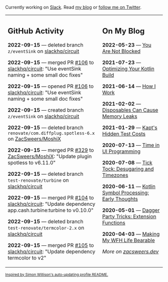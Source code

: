 Currently working on [Slack](https://slack.com/). Read [my blog](https://zacsweers.dev/) or [follow me on Twitter](https://twitter.com/ZacSweers).

<table><tr><td valign="top" width="60%">

## GitHub Activity
<!-- githubActivity starts -->
**2022-09-15** — deleted branch `z/eventSink` on [slackhq/circuit](https://github.com/slackhq/circuit)

**2022-09-15** — merged PR [#106](https://github.com/slackhq/circuit/pull/106) to [slackhq/circuit](https://github.com/slackhq/circuit): "Use eventSink naming + some small doc fixes"

**2022-09-15** — opened PR [#106](https://github.com/slackhq/circuit/pull/106) to [slackhq/circuit](https://github.com/slackhq/circuit): "Use eventSink naming + some small doc fixes"

**2022-09-15** — created branch `z/eventSink` on [slackhq/circuit](https://github.com/slackhq/circuit)

**2022-09-15** — deleted branch `renovate/com.diffplug.spotless-6.x` on [ZacSweers/MoshiX](https://github.com/ZacSweers/MoshiX)

**2022-09-15** — merged PR [#329](https://github.com/ZacSweers/MoshiX/pull/329) to [ZacSweers/MoshiX](https://github.com/ZacSweers/MoshiX): "Update plugin spotless to v6.11.0"

**2022-09-15** — deleted branch `test-renovate/turbine` on [slackhq/circuit](https://github.com/slackhq/circuit)

**2022-09-15** — merged PR [#104](https://github.com/slackhq/circuit/pull/104) to [slackhq/circuit](https://github.com/slackhq/circuit): "Update dependency app.cash.turbine:turbine to v0.10.0"

**2022-09-15** — deleted branch `test-renovate/termcolor-2.x` on [slackhq/circuit](https://github.com/slackhq/circuit)

**2022-09-15** — merged PR [#105](https://github.com/slackhq/circuit/pull/105) to [slackhq/circuit](https://github.com/slackhq/circuit): "Update dependency termcolor to v2"
<!-- githubActivity ends -->
</td><td valign="top" width="40%">

## On My Blog
<!-- blog starts -->
**2022-05-23** — [You Are Not Blocked](https://www.zacsweers.dev/you-are-not-blocked/)

**2021-07-23** — [Optimizing Your Kotlin Build](https://www.zacsweers.dev/optimizing-your-kotlin-build/)

**2021-06-14** — [How I Work](https://www.zacsweers.dev/how-i-work/)

**2021-02-02** — [Disposables Can Cause Memory Leaks](https://www.zacsweers.dev/disposables-can-cause-memory-leaks/)

**2021-01-29** — [Kapt's Hidden Test Costs](https://www.zacsweers.dev/kapts-hidden-test-costs/)

**2020-07-13** — [Time in UI Programming](https://www.zacsweers.dev/time-in-ui/)

**2020-07-08** — [Tick Tock: Desugaring and Timezones](https://www.zacsweers.dev/ticktock-desugaring-timezones/)

**2020-06-11** — [Kotlin Symbol Processing: Early Thoughts](https://www.zacsweers.dev/kotlin-symbol-processor-early-thoughts/)

**2020-05-01** — [Dagger Party Tricks: Extension Functions](https://www.zacsweers.dev/dagger-party-tricks-extension-functions/)

**2020-04-03** — [Making My WFH Life Bearable](https://www.zacsweers.dev/making-wfh-life-bearable/)
<!-- blog ends -->
_More on [zacsweers.dev](https://zacsweers.dev/)_
</td></tr></table>

<sub><a href="https://simonwillison.net/2020/Jul/10/self-updating-profile-readme/">Inspired by Simon Willison's auto-updating profile README.</a></sub>
